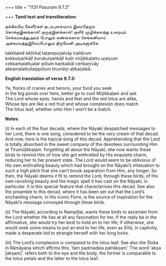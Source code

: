 +++
title = "1131 Pasuram 9.7.3"

+++
**Tamil text and transliteration:**

தக்கிலமே கேளீர்கள் தடம்புனல்வாய் இரைதேரும்  
கொக்குஇனங்காள்! குருகுஇனங்காள்! குளிர் மூழிக்களத்து உறையும்  
செக்கமலத்துஅலர் போலும் கண்கைகால் செங்கனிவாய்  
அக்கமலத்துஇலைப்போலும் திருமேனி அடிகளுக்கே.

takkilamē kēḷīrkaḷ taṭampuṉalvāy iraitērum  
kokkuiṉaṅkāḷ! kurukuiṉaṅkāḷ! kuḷir mūḻikkaḷattu uṟaiyum  
cekkamalattualar pōlum kaṇkaikāl ceṅkaṉivāy  
akkamalattuilaippōlum tirumēṉi aṭikaḷukkē.

**English translation of verse 9.7.3:**

Ye, flocks of cranes and herons, your food you seek  
In the big ponds over here, better go to cool Mūḻikkaḷam and ask  
The Lord whose eyes, hands and feet and the red lotus are alike,  
Whose lips are like a red fruit and whose complexion does match  
The lotus leaf, whether unto Him I won’t be a match.

**Notes:**

\(i\) In each of the four decads, where the Nāyakī despatched messages to her Lord, there is one song, considered to be the very cream of that decad. And now, here is the topical song of this decad. Apprehending that the Lord is totally absorbed in the sweet company of the devotees surrounding Him at Tirumūḻikkaḷam. forgetting all about the Nāyakī, she now wants these birds to remind Him of how she got enthralled by His exquisite charm, reducing her to her present state. The Lord would seem to be oblivious of His own enthralling beauty which had brought on the Nāyakī’s infatuation to such a high pitch that she can’t brook separation from Him, any longer. So then, the Nāyakī deems it fit to remind the Lord, through these birds, of His own ravishing beauty and the magic spell it has cast on the Nāyakī, in particular. It is this special feature that characterises this decad. See also the preamble to this decad, where it has been set out that the Lord’s enchanting charm, in His iconic Form, is the source of inspiration for the Nāyakī’s message conveyed through these birds.

\(ii\) The Nāyakī, according to Nampiḷḷai, wants these birds to ascertain from the Lord whether He has at all any fascination for her. If the reply be in the affirmative, she would try her best to hold on to her life; if otherwise, she would seek some means to put an end to her life, even as Sītā, in captivity, made a desperate bid to strangle herself with her long locks.

\(iii\) The Lord’s complexion is compared to the lotus leaf. See also the Śloka in Rāmāyaṇa which affirms this: ‘tam padmadala patrākṣam’. The word ‘akṣa [akṣam]’. refers both to the eye and the body, the former is comparable to the lotus petals and the latter to the lotus leaf.


